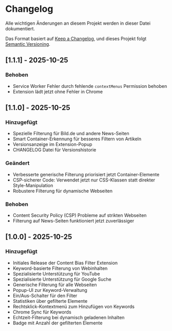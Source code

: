 # Changelog

Alle wichtigen Änderungen an diesem Projekt werden in dieser Datei dokumentiert.

Das Format basiert auf [Keep a Changelog](https://keepachangelog.com/de/1.0.0/),
und dieses Projekt folgt [Semantic Versioning](https://semver.org/lang/de/).

## [1.1.1] - 2025-10-25

### Behoben
- Service Worker Fehler durch fehlende `contextMenus` Permission behoben
- Extension lädt jetzt ohne Fehler in Chrome

## [1.1.0] - 2025-10-25

### Hinzugefügt
- Spezielle Filterung für Bild.de und andere News-Seiten
- Smart Container-Erkennung für besseres Filtern von Artikeln
- Versionsanzeige im Extension-Popup
- CHANGELOG Datei für Versionshistorie

### Geändert
- Verbesserte generische Filterung priorisiert jetzt Container-Elemente
- CSP-sicherer Code: Verwendet jetzt nur CSS-Klassen statt direkter Style-Manipulation
- Robustere Filterung für dynamische Webseiten

### Behoben
- Content Security Policy (CSP) Probleme auf strikten Webseiten
- Filterung auf News-Seiten funktioniert jetzt zuverlässiger

## [1.0.0] - 2025-10-25

### Hinzugefügt
- Initiales Release der Content Bias Filter Extension
- Keyword-basierte Filterung von Webinhalten
- Spezialisierte Unterstützung für YouTube
- Spezialisierte Unterstützung für Google Suche
- Generische Filterung für alle Webseiten
- Popup-UI zur Keyword-Verwaltung
- Ein/Aus-Schalter für den Filter
- Statistiken über gefilterte Elemente
- Rechtsklick-Kontextmenü zum Hinzufügen von Keywords
- Chrome Sync für Keywords
- Echtzeit-Filterung bei dynamisch geladenen Inhalten
- Badge mit Anzahl der gefilterten Elemente
